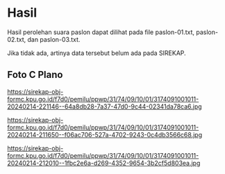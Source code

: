 # Hasil

Hasil perolehan suara paslon dapat dilihat pada file paslon-01.txt, paslon-02.txt, dan paslon-03.txt.

Jika tidak ada, artinya data tersebut belum ada pada SIREKAP.

## Foto C Plano

https://sirekap-obj-formc.kpu.go.id/f7d0/pemilu/ppwp/31/74/09/10/01/3174091001011-20240214-221146--64a8db28-7a37-47d0-9c44-02341da78ca6.jpg

https://sirekap-obj-formc.kpu.go.id/f7d0/pemilu/ppwp/31/74/09/10/01/3174091001011-20240214-211650--f06ac706-527a-4702-9243-0c4db3566c68.jpg

https://sirekap-obj-formc.kpu.go.id/f7d0/pemilu/ppwp/31/74/09/10/01/3174091001011-20240214-212010--1fbc2e6a-d269-4352-9654-3b2cf5d803ea.jpg
